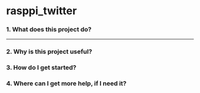 # rasppi_twitter
### 1. What does this project do? 
-----

### 2. Why is this project useful? 

### 3. How do I get started?

### 4. Where can I get more help, if I need it?
